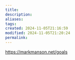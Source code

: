 ```yaml
---
title: 
description: 
aliases: 
tags: 
created: 2024-11-05T21:16:59
modified: 2024-11-05T21:20:24
permalink: 
---
```


https://markmanson.net/goals
